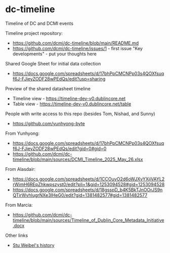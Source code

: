# dc-timeline
Timeline of DC and DCMI events

Timeline project repository:
- https://github.com/dcmi/dc-timeline/blob/main/README.md
- https://github.com/dcmi/dc-timeline/issues/1 - first issue "Key developments" - put your thoughts here

Shared Google Sheet for initial data collection
- https://docs.google.com/spreadsheets/d/17bhPpCMCNPp03s4QOXfsuqf6J-FJieyZODF28wPEdQs/edit?usp=sharing

Preview of the shared datasheet timeline
- Timeline view - https://timeline-dev-v0.dublincore.net
- Table view - https://timeline-dev-v0.dublincore.net/table



People with write access to this repo (besides Tom, Nishad, and Sunny)
- https://github.com/yunhyong-byte

From Yunhyong:
- https://docs.google.com/spreadsheets/d/17bhPpCMCNPp03s4QOXfsuqf6J-FJieyZODF28wPEdQs/edit?gid=0#gid=0
- https://github.com/dcmi/dc-timeline/blob/main/sources/DCMI_Timeline_2025_May_26.xlsx

From Alasdair:
- https://docs.google.com/spreadsheets/d/1CCOuvO2d6oWJXvYXjiVAYL2rWimH6REpZhkwpszyst0/edit?pli=1&gid=1253094528#gid=1253094528
- https://docs.google.com/spreadsheets/d/18gsspD_b4K5BkTJnOOrJS9nQTirWvhlugrNXe3IHeG0/edit?gid=1381482577#gid=1381482577

From Marcia:
- https://github.com/dcmi/dc-timeline/blob/main/sources/Timeline_of_Dublin_Core_Metadata_Initiative.docx

Other links
- [Stu Weibel's history](https://www.oclc.org/content/dam/research/publications/library/2009/weibel-elis.pdf)
